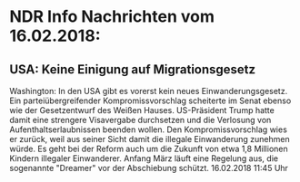 # NDR Info Nachrichten vom 16.02.2018:


## USA: Keine Einigung auf Migrationsgesetz
Washington: In den USA gibt es vorerst kein neues Einwanderungsgesetz. Ein parteiübergreifender Kompromissvorschlag scheiterte im Senat ebenso wie der Gesetzentwurf des Weißen Hauses. US-Präsident Trump hatte damit eine strengere Visavergabe durchsetzen und die Verlosung von Aufenthaltserlaubnissen beenden wollen. Den Kompromissvorschlag wies er zurück, weil aus seiner Sicht damit die illegale Einwanderung zunehmen würde. Es geht bei der Reform auch um die Zukunft von etwa 1,8 Millionen Kindern illegaler Einwanderer. Anfang März läuft eine Regelung aus, die sogenannte "Dreamer" vor der Abschiebung schützt. 16.02.2018 11:45 Uhr 
